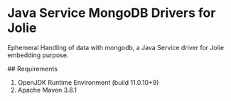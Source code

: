 # Java Service MongoDB Drivers for Jolie

Ephemeral Handling of data with mongodb, a Java Service driver for Jolie embedding purpose.

## Requirements

1. OpenJDK Runtime Environment (build 11.0.10+9)
2. Apache Maven 3.8.1